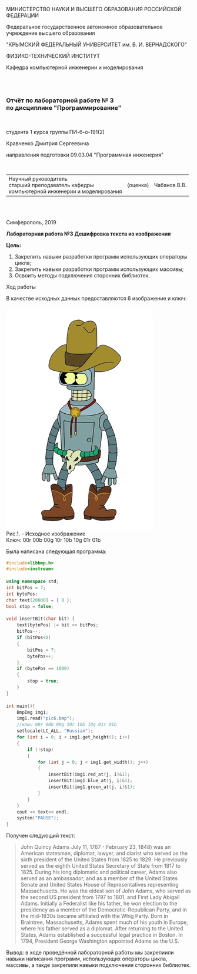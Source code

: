 
МИНИСТЕРСТВО НАУКИ  И ВЫСШЕГО ОБРАЗОВАНИЯ РОССИЙСКОЙ ФЕДЕРАЦИИ  

Федеральное государственное автономное образовательное учреждение высшего образования

"КРЫМСКИЙ ФЕДЕРАЛЬНЫЙ УНИВЕРСИТЕТ им. В. И. ВЕРНАДСКОГО"

ФИЗИКО-ТЕХНИЧЕСКИЙ ИНСТИТУТ  

Кафедра компьютерной инженерии и моделирования

<br/><br/>

### Отчёт по лабораторной работе № 3<br/> по дисциплине "Программирование"

<br/>

студента 1 курса группы ПИ-б-о-191(2)  

Кравченко Дмитрия Сергеевича  

направления подготовки 09.03.04 "Программная инженерия"  

<br/>


<table>

<tr><td>Научный руководитель<br/> старший преподаватель кафедры<br/> компьютерной инженерии и моделирования</td>

<td>(оценка)</td>

<td>Чабанов В.В.</td>

</tr>

</table>

<br/><br/>

Симферополь, 2019






**Лабораторная работа №3
Дешифровка текста из изображения**

**Цель:**

1. Закрепить навыки разработки программ использующих операторы цикла;
1. Закрепить навыки разработки программ использующих массивы;
1. Освоить методы подключения сторонних библиотек.

Ход работы

В качестве исходных данных предоставляются 6 изображение и ключ:

![](pic6.bmp)<br>
Рис.1. - Исходное изображение<br>
Ключ: 00r 00b 00g 10r 10b 10g 01r 01b

Была написана следующая программа:

```c++
#include<libbmp.h>
#include<iostream>

using namespace std;
int bitPos = 7;
int bytePos;
char text[20000] = { 0 };
bool stop = false;

void insertBit(char bit) {
	text[bytePos] |= bit << bitPos;
	bitPos--;
	if (bitPos<0)
	{
		bitPos = 7;
		bytePos++;
	}
	if (bytePos == 1000)
	{
		stop = true;
	}
}

int main(){
	BmpImg img1;
	img1.read("pic6.bmp");
	//ключ 00r 00b 00g 10r 10b 10g 01r 01b
	setlocale(LC_ALL, "Russian");
	for (int i = 0; i < img1.get_height(); i++)
	{
		if (!stop)
		{
			for (int j = 0; j < img1.get_width(); j++) 
			{
				insertBit(img1.red_at(j, i)&1);
				insertBit(img1.blue_at(j, i)&1);
				insertBit(img1.green_at(j, i)&1);
			}
		}
	}
	cout << text<< endl;
	system("PAUSE");
}
```

Получен следующий текст:

> John Quincy Adams July 11, 1767 - February 23, 1848) was an American statesman, diplomat, lawyer, and diarist who served as the sixth president of the United States from 1825 to 1829. He previously served as the eighth United States Secretary of State from 1817 to 1825. During his long diplomatic and political career, Adams also served as an ambassador, and as a member of the United States Senate and United States House of Representatives representing Massachusetts. He was the eldest son of John Adams, who served as the second US president from 1797 to 1801, and First Lady Abigail Adams. Initially a Federalist like his father, he won election to the presidency as a member of the Democratic-Republican Party, and in the mid-1830s became affiliated with the Whig Party.
Born in Braintree, Massachusetts, Adams spent much of his youth in Europe, where his father served as a diplomat. After returning to the United States, Adams established a successful legal practice in Boston. In 1794, President George Washington appointed
Adams as the U.S.

Вывод: в ходе проведённой лабораторной работы мы закрепиили навыки написания программ, использующих операторы цикла, массивы, а такде закрепили навыки подключения сторонних библиотек.
